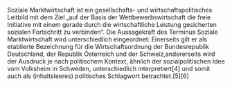 Soziale Marktwirtschaft ist ein gesellschafts- und wirtschaftspolitisches Leitbild mit dem Ziel „auf der Basis der Wettbewerbswirtschaft die freie Initiative mit einem gerade durch die wirtschaftliche Leistung gesicherten sozialen Fortschritt zu verbinden“. Die Aussagekraft des Terminus Soziale Marktwirtschaft wird unterschiedlich eingeordnet: Einerseits gilt er als etablierte Bezeichnung für die Wirtschaftsordnung der Bundesrepublik Deutschland, der Republik Österreich und der Schweiz,andererseits wird der Ausdruck je nach politischem Kontext, ähnlich der sozialpolitischen Idee vom Volksheim in Schweden, unterschiedlich interpretiert[4] und somit auch als (inhaltsleeres) politisches Schlagwort betrachtet.[5][6] 
